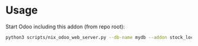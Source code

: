 # Usage

Start Odoo including this addon (from repo root):

```bash
python3 scripts/nix_odoo_web_server.py --db-name mydb --addon stock_location_fill_state
```
